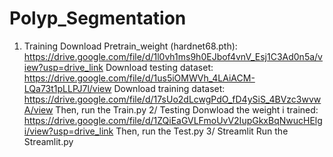 # Polyp_Segmentation
1. Training
  Download Pretrain_weight (hardnet68.pth): https://drive.google.com/file/d/1l0vh1ms9h0EJbof4vnV_Esj1C3Ad0n5a/view?usp=drive_link
  Download testing dataset: https://drive.google.com/file/d/1us5iOMWVh_4LAiACM-LQa73t1pLLPJ7l/view
  Download training dataset: https://drive.google.com/file/d/17sUo2dLcwgPdO_fD4ySiS_4BVzc3wvwA/view
  Then, run the Train.py
2/ Testing 
  Donwload the weight i trained: https://drive.google.com/file/d/1ZQiEaGVLFmoUvV2IupGkxBqNwucHElgi/view?usp=drive_link 
  Then, run the Test.py
3/ Streamlit
  Run the Streamlit.py

